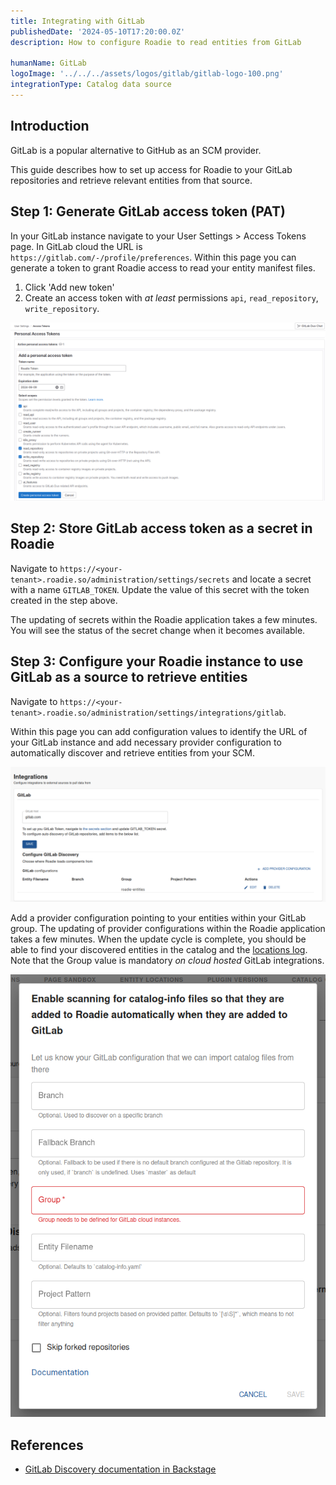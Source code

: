 ```yaml
---
title: Integrating with GitLab
publishedDate: '2024-05-10T17:20:00.0Z'
description: How to configure Roadie to read entities from GitLab

humanName: GitLab
logoImage: '../../../assets/logos/gitlab/gitlab-logo-100.png'
integrationType: Catalog data source
---
```


## Introduction

GitLab is a popular alternative to GitHub as an SCM provider. 

This guide describes how to set up access for Roadie to your GitLab repositories and retrieve relevant entities from that source.

##  Step 1: Generate GitLab access token (PAT)


In your GitLab instance navigate to your User Settings > Access Tokens page. In GitLab cloud the URL is `https://gitlab.com/-/profile/preferences`. Within this page you can generate a token to grant Roadie access to read your entity manifest files.

1. Click 'Add new token'
2. Create an access token with _at least_ permissions `api`, `read_repository`, `write_repository`.

![GitLab](./gitlab-token-opts.png)


##  Step 2: Store GitLab access token as a secret in Roadie

Navigate to `https://<your-tenant>.roadie.so/administration/settings/secrets` and locate a secret with a name `GITLAB_TOKEN`. Update the value of this secret with the token created in the step above.

The updating of secrets within the Roadie application takes a few minutes. You will see the status of the secret change when it becomes available.

##  Step 3: Configure your Roadie instance to use GitLab as a source to retrieve entities

Navigate to `https://<your-tenant>.roadie.so/administration/settings/integrations/gitlab`.

Within this page you can add configuration values to identify the URL of your GitLab instance and add necessary provider configuration to automatically discover and retrieve entities from your SCM. 

   ![GitLab Config on Roadie](./gitlab-roadie-config.png)



Add a provider configuration pointing to your entities within your GitLab group. The updating of provider configurations within the Roadie application takes a few minutes. When the update cycle is complete, you should be able to find your discovered entities in the catalog and the [locations log](/docs/details/location-management/#managing-locations). Note that the Group value is mandatory _on cloud hosted_ GitLab integrations.

![GitLab Discovery Config](./gitlab-discovery-config.png)



## References

- [GitLab Discovery documentation in Backstage](https://backstage.io/docs/integrations/gitlab/discovery/)

